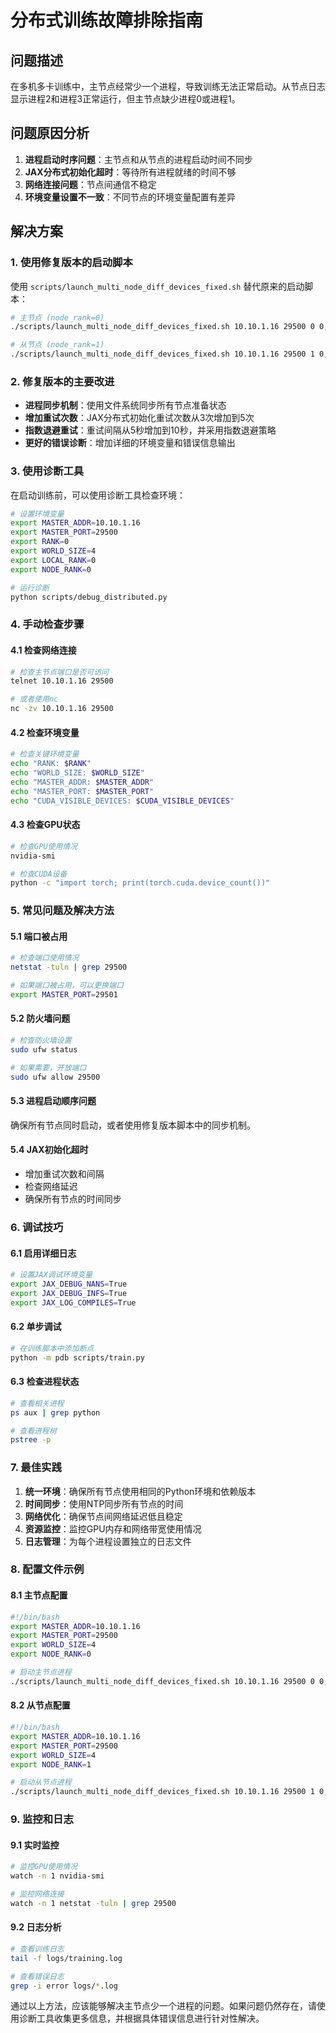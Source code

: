# 分布式训练故障排除指南

## 问题描述

在多机多卡训练中，主节点经常少一个进程，导致训练无法正常启动。从节点日志显示进程2和进程3正常运行，但主节点缺少进程0或进程1。

## 问题原因分析

1. **进程启动时序问题**：主节点和从节点的进程启动时间不同步
2. **JAX分布式初始化超时**：等待所有进程就绪的时间不够
3. **网络连接问题**：节点间通信不稳定
4. **环境变量设置不一致**：不同节点的环境变量配置有差异

## 解决方案

### 1. 使用修复版本的启动脚本

使用 `scripts/launch_multi_node_diff_devices_fixed.sh` 替代原来的启动脚本：

```bash
# 主节点 (node_rank=0)
./scripts/launch_multi_node_diff_devices_fixed.sh 10.10.1.16 29500 0 0,1 4 0

# 从节点 (node_rank=1)  
./scripts/launch_multi_node_diff_devices_fixed.sh 10.10.1.16 29500 1 0,1 4 2
```

### 2. 修复版本的主要改进

- **进程同步机制**：使用文件系统同步所有节点准备状态
- **增加重试次数**：JAX分布式初始化重试次数从3次增加到5次
- **指数退避重试**：重试间隔从5秒增加到10秒，并采用指数退避策略
- **更好的错误诊断**：增加详细的环境变量和错误信息输出

### 3. 使用诊断工具

在启动训练前，可以使用诊断工具检查环境：

```bash
# 设置环境变量
export MASTER_ADDR=10.10.1.16
export MASTER_PORT=29500
export RANK=0
export WORLD_SIZE=4
export LOCAL_RANK=0
export NODE_RANK=0

# 运行诊断
python scripts/debug_distributed.py
```

### 4. 手动检查步骤

#### 4.1 检查网络连接

```bash
# 检查主节点端口是否可访问
telnet 10.10.1.16 29500

# 或者使用nc
nc -zv 10.10.1.16 29500
```

#### 4.2 检查环境变量

```bash
# 检查关键环境变量
echo "RANK: $RANK"
echo "WORLD_SIZE: $WORLD_SIZE"
echo "MASTER_ADDR: $MASTER_ADDR"
echo "MASTER_PORT: $MASTER_PORT"
echo "CUDA_VISIBLE_DEVICES: $CUDA_VISIBLE_DEVICES"
```

#### 4.3 检查GPU状态

```bash
# 检查GPU使用情况
nvidia-smi

# 检查CUDA设备
python -c "import torch; print(torch.cuda.device_count())"
```

### 5. 常见问题及解决方法

#### 5.1 端口被占用

```bash
# 检查端口使用情况
netstat -tuln | grep 29500

# 如果端口被占用，可以更换端口
export MASTER_PORT=29501
```

#### 5.2 防火墙问题

```bash
# 检查防火墙设置
sudo ufw status

# 如果需要，开放端口
sudo ufw allow 29500
```

#### 5.3 进程启动顺序问题

确保所有节点同时启动，或者使用修复版本脚本中的同步机制。

#### 5.4 JAX初始化超时

- 增加重试次数和间隔
- 检查网络延迟
- 确保所有节点的时间同步

### 6. 调试技巧

#### 6.1 启用详细日志

```bash
# 设置JAX调试环境变量
export JAX_DEBUG_NANS=True
export JAX_DEBUG_INFS=True
export JAX_LOG_COMPILES=True
```

#### 6.2 单步调试

```bash
# 在训练脚本中添加断点
python -m pdb scripts/train.py
```

#### 6.3 检查进程状态

```bash
# 查看相关进程
ps aux | grep python

# 查看进程树
pstree -p
```

### 7. 最佳实践

1. **统一环境**：确保所有节点使用相同的Python环境和依赖版本
2. **时间同步**：使用NTP同步所有节点的时间
3. **网络优化**：确保节点间网络延迟低且稳定
4. **资源监控**：监控GPU内存和网络带宽使用情况
5. **日志管理**：为每个进程设置独立的日志文件

### 8. 配置文件示例

#### 8.1 主节点配置

```bash
#!/bin/bash
export MASTER_ADDR=10.10.1.16
export MASTER_PORT=29500
export WORLD_SIZE=4
export NODE_RANK=0

# 启动主节点进程
./scripts/launch_multi_node_diff_devices_fixed.sh 10.10.1.16 29500 0 0,1 4 0
```

#### 8.2 从节点配置

```bash
#!/bin/bash
export MASTER_ADDR=10.10.1.16
export MASTER_PORT=29500
export WORLD_SIZE=4
export NODE_RANK=1

# 启动从节点进程
./scripts/launch_multi_node_diff_devices_fixed.sh 10.10.1.16 29500 1 0,1 4 2
```

### 9. 监控和日志

#### 9.1 实时监控

```bash
# 监控GPU使用情况
watch -n 1 nvidia-smi

# 监控网络连接
watch -n 1 netstat -tuln | grep 29500
```

#### 9.2 日志分析

```bash
# 查看训练日志
tail -f logs/training.log

# 查看错误日志
grep -i error logs/*.log
```

通过以上方法，应该能够解决主节点少一个进程的问题。如果问题仍然存在，请使用诊断工具收集更多信息，并根据具体错误信息进行针对性解决。 